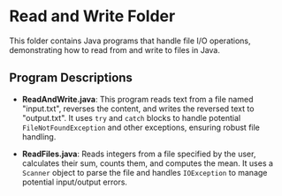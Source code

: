 # Read and Write Folder

This folder contains Java programs that handle file I/O operations, demonstrating how to read from and write to files in Java.

## Program Descriptions

- **ReadAndWrite.java**: This program reads text from a file named "input.txt", reverses the content, and writes the reversed text to "output.txt". It uses `try` and `catch` blocks to handle potential `FileNotFoundException` and other exceptions, ensuring robust file handling.

- **ReadFiles.java**: Reads integers from a file specified by the user, calculates their sum, counts them, and computes the mean. It uses a `Scanner` object to parse the file and handles `IOException` to manage potential input/output errors.
